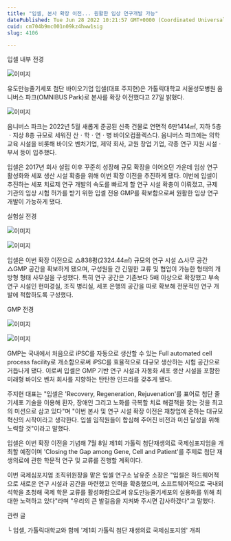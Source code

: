 ```yaml
---
title: "입셀, 본사 확장 이전... 원활한 임상 연구개발 가능"
datePublished: Tue Jun 28 2022 10:21:57 GMT+0000 (Coordinated Universal Time)
cuid: cm704b9mc001n09kz4hww1sig
slug: 4106

---
```



입셀 내부 전경

![이미지](https://cdn.hashnode.com/res/hashnode/image/upload/v1739256319657/8a72ad84-51a9-4794-9351-adbef30ed458.jpeg)

유도만능줄기세포 첨단 바이오기업 입셀(대표 주지현)은 가톨릭대학교 서울성모병원 옴니버스 파크(OMNIBUS Park)로 본사를 확장 이전했다고 27일 밝혔다.

![이미지](https://cdn.hashnode.com/res/hashnode/image/upload/v1739256321629/737e1f10-b712-4da7-b1f2-c9d32426b8a0.jpeg)

옴니버스 파크는 2022년 5월 새롭게 준공된 신축 건물로 연면적 6만1414㎡, 지하 5층ㆍ지상 8층 규모로 세워진 산ㆍ학ㆍ연ㆍ병 바이오컴플렉스다. 옴니버스 파크에는 의학 교육 시설을 비롯해 바이오 벤처기업, 제약 회사, 교원 창업 기업, 각종 연구 지원 시설ㆍ부서 등이 입주했다.

입셀은 2017년 회사 설립 이후 꾸준히 성장해 규모 확장을 이어오던 가운데 임상 연구 활성화와 세포 생산 시설 확충을 위해 이번 확장 이전을 추진하게 됐다. 이번에 입셀이 추진하는 세포 치료제 연구 개발의 속도를 빠르게 할 연구 시설 확충이 이뤄졌고, 규제 기관의 임상 시험 허가를 받기 위한 입셀 전용 GMP를 확보함으로써 원활한 임상 연구 개발이 가능하게 됐다.

실험실 전경

![이미지](https://cdn.hashnode.com/res/hashnode/image/upload/v1739256323574/4aa435e7-b9cf-4fee-b244-bf602c6e12d4.jpeg)

![이미지](https://cdn.hashnode.com/res/hashnode/image/upload/v1739256325623/f74e9572-161a-4b46-b4f5-8bb1d1d243cd.jpeg)

입셀은 이번 확장 이전으로 △838평(2324.44㎡) 규모의 연구 시설 △사무 공간 △GMP 공간을 확보하게 됐으며, 구성원들 간 긴밀한 교류 및 협업이 가능한 형태의 개방형 형태 사무실을 구성했다. 특히 연구 공간은 기존보다 5배 이상으로 확장했고 부속 연구 시설인 현미경실, 조직 병리실, 세포 은행의 공간을 따로 확보해 전문적인 연구 개발에 적합하도록 구성했다.

GMP 전경

![이미지](https://cdn.hashnode.com/res/hashnode/image/upload/v1739256327549/a28d1995-85d0-458c-ab7a-5a0bcc607b6e.jpeg)

![이미지](https://cdn.hashnode.com/res/hashnode/image/upload/v1739256329277/b360d335-6a33-40da-bc2a-635cb7529a4e.jpeg)

GMP는 국내에서 처음으로 iPSC를 자동으로 생산할 수 있는 Full automated cell process facility로 개소함으로써 iPSC를 효율적으로 대규모 생산하는 시험 공간으로 거듭나게 됐다. 이로써 입셀은 GMP 기반 연구 시설과 자동화 세포 생산 시설을 포함한 미래형 바이오 벤처 회사를 지향하는 탄탄한 인프라를 갖추게 됐다.

주지현 대표는 "입셀은 'Recovery, Regeneration, Rejuvenation'를 표어로 첨단 줄기세포 기술을 이용해 환자, 장애인 그리고 노화를 극복할 치료 해결책을 찾는 것을 최고의 미션으로 삼고 있다"며 "이번 본사 및 연구 시설 확장 이전은 재창업에 준하는 대규모 혁신의 시작이라고 생각한다. 입셀 임직원들이 합심해 주어진 비전과 미션 달성을 위해 노력할 것"이라고 말했다.

입셀은 이번 확장 이전을 기념해 7월 8일 제1회 가톨릭 첨단재생의료 국제심포지엄을 개최할 예정이며 'Closing the Gap among Gene, Cell and Patient'를 주제로 첨단 재생의료에 관한 학문적 연구 및 교류를 진행할 계획이다.

이번 국제심포지엄 조직위원장을 맡은 입셀 연구소 남유준 소장은 "입셀은 하드웨어적으로 새로운 연구 시설과 공간을 마련했고 인력을 확충했으며, 소프트웨어적으로 국내외 석학을 초청해 국제 학문 교류를 활성화함으로써 유도만능줄기세포의 실용화를 위해 최대한 노력하고 있다"라며 "우리의 큰 발걸음을 지켜봐 주시면 감사하겠다"고 말했다.

관련 글

└ 입셀, 가톨릭대학교와 함께 '제1회 가톨릭 첨단 재생의료 국제심포지엄' 개최